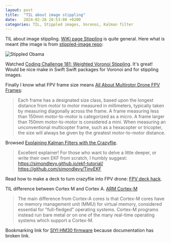 ```yaml
---
layout: post
title:  "TIL about image stippling"
date:   2024-02-28 20:53:00 +0200
categories: TIL, Stippled images, Voronoi, Kalman filter
---
```

TIL about image stippling. [WiKi page Stippling](https://en.wikipedia.org/wiki/Stippling) is quite general. Here what is meant (the image is from [stippled-image repo](https://github.com/pshihn/stippled-image):

![Stippled Obama](https://user-images.githubusercontent.com/833927/81328553-f8414800-9051-11ea-9581-86434b72ace9.png)

Watched [Coding Challenge 181: Weighted Voronoi Stippling](https://www.youtube.com/watch?v=Bxdt6T_1qgc). It's great! Would be nice make in Swift Swift packages for Voronoi and for stippling images.

Finally I know what FPV frame size means [All About Multirotor Drone FPV Frames](https://www.getfpv.com/learn/new-to-fpv/all-about-multirotor-fpv-drone-frame/):

> Each frame has a designated size class, based upon the longest distance from motor to motor measured in millimeters, typically taken by measuring diagonally across the frame. A frame measuring less than 150mm motor-to-motor is categorized as a micro. A frame larger than 150mm motor-to-motor is considered a mini. When measuring an unconventional multicopter frame, such as a hexacopter or tricopter, the size will always be given by the greatest motor-to-motor distance.

Browsed [Explaining Kalman Filters with the Crazyflie](https://www.bitcraze.io/2024/01/explaining-kalman-filters-with-the-crazyflie/).

> Excellent explainer! For those who want to delve a little deeper, or write their own EKF from scratch, I humbly suggest:
https://simondlevy.github.io/ekf-tutorial/
https://github.com/simondlevy/TinyEKF

Read how to make a deck to turn crazyflie into FPV drone: [FPV deck hack](https://www.bitcraze.io/2022/11/fpv-deck-hack/).

TIL difference between Cortex M and Cortex A. [ARM Cortex-M](https://en.wikipedia.org/wiki/ARM_Cortex-M)

> The main difference from Cortex-A cores is that Cortex-M cores have no memory management unit (MMU) for virtual memory, considered essential for "full-fledged" operating systems. Cortex-M programs instead run bare metal or on one of the many real-time operating systems which support a Cortex-M. 

Bookmarking link for [SIYI HM30 firmware](https://drive.google.com/drive/folders/1ck8pgitrlzkNN0O_LDpJiP7DuWZ7tuhT) because documentation has broken link.
